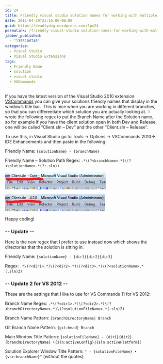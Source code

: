```yaml
---
id: 24
title: Friendly visual studio solution names for working with multiple branches
date: 2011-04-29T23:16:00-06:00
guid: https://deadlydog.wordpress.com/?p=24
permalink: /friendly-visual-studio-solution-names-for-working-with-multiple-branches/
jabber_published:
  - "1353106746"
categories:
  - Visual Studio
  - Visual Studio Extensions
tags:
  - Friendly Name
  - solution
  - visual studio
  - VSCommands
---
```


If you have the latest version of the Visual Studio 2010 extension [VSCommands](http://vscommands.com) you can give your solutions friendly names that display in the window’s title bar.  This is nice when you are working in different branches, so that you can differentiate which solution you are actually looking at.  I wrote the following regex to put the Branch Name after the Solution name, so for example if you have the client solution open in both Dev and Release, one will be called “Client.sln – Dev” and the other “Client.sln – Release”.

To use this, in Visual Studio go to Tools -> Options -> VSCommands 2010-> IDE Enhancements and then paste in the following:

Friendly Name: `{solutionName} - {branchName}`

Friendly Name – Solution Path Regex: `.*\(?<branchName>.*)\(?<solutionName>.*(?:.sln))`

![Window title 1](/assets/Posts/2012/11/windowtitle1.png)

![Window title 2](/assets/Posts/2012/11/windowtitle2.png)

Happy coding!

### -- Update --

Here is the new regex that I prefer to use instead now which shows the directories that the solution is sitting in:

Friendly Name: `{solutionName} - {dir1}{dir2}{dir3}`

Regex: `.*\(?<dir1>.*)\(?<dir2>.*)\(?<dir3>.*)\(?<solutionName>.*(.sln)Z)`

### -- Update 2 for VS 2012 --

These are the settings that I like to use for VS Commands 11 for VS 2012:

Branch Name Regex: `.*\(?<dir1>.*)\(?<dir2>.*)\(?<branchDirectoryName>.*)\(?<solutionFileName>.*(.sln)Z)`

Branch Name Pattern: `{branchDirectoryName} Branch`

Git Branch Name Pattern: `{git:head} Branch`

Main Window Title Pattern: `{solutionFileName} - {dir1}{dir2}{branchDirectoryName} ({sln:activeConfig}|{sln:activePlatform})`

Solution Explorer Window Title Pattern: `" - {solutionFileName} • {vsc:branchName}"` (without the quotes)
